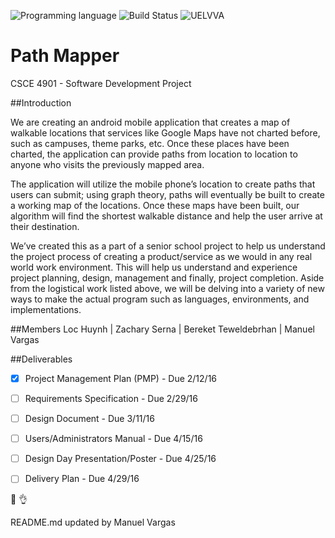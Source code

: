 <!-- using shields.io for status buttons -->
![Programming language](https://img.shields.io/badge/Language-Java-black.svg)
![Build Status](https://img.shields.io/badge/Build-Documentation-green.svg)
![UELVVA](https://img.shields.io/badge/Version-v0.003-blue.svg)

# Path Mapper
CSCE 4901 - Software Development Project

##Introduction

We are creating an android mobile application that creates a map of walkable locations that services like Google Maps have not charted before, such as campuses, theme parks, etc. Once these places have been charted, the application can provide paths from location to location to anyone who visits the previously mapped area. 

The application will utilize the mobile phone’s location to create paths that users can submit; using graph theory, paths will eventually be built to create a working map of the locations. Once these maps have been built, our algorithm will find the shortest walkable distance and help the user arrive at their destination.

We’ve created this as a part of a senior school project to help us understand the project process of creating a product/service as we would in any real world work environment. This will help us understand and experience project planning, design, management and finally, project completion. Aside from the logistical work listed above, we will be delving into a variety of new ways to make the actual program such as languages, environments, and implementations.


##Members
Loc Huynh | Zachary Serna | Bereket Teweldebrhan | Manuel Vargas 

##Deliverables

- [x] Project Management Plan (PMP) - Due 2/12/16
- [ ] Requirements Specification - Due 2/29/16
- [ ] Design Document - Due 3/11/16
- [ ] Users/Administrators Manual - Due 4/15/16
- [ ] Design Day Presentation/Poster - Due 4/25/16
- [ ] Delivery Plan - Due 4/29/16


:date: :ok_hand:

README.md updated by Manuel Vargas
